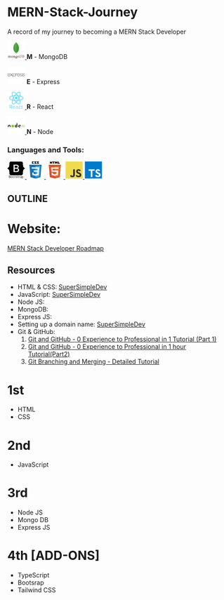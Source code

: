 # MERN-Stack-Journey
A record of my journey to becoming a MERN Stack Developer


<a href="https://www.mongodb.com/" target="_blank" rel="noreferrer"> <img src="https://raw.githubusercontent.com/devicons/devicon/master/icons/mongodb/mongodb-original-wordmark.svg" alt="mongodb" width="40" height="40"/>  </a> **M** - MongoDB

<img src="https://raw.githubusercontent.com/devicons/devicon/master/icons/express/express-original-wordmark.svg" alt="express" width="40" height="40"/> </a> **E** - Express

<a href="https://reactjs.org/" target="_blank" rel="noreferrer"> <img src="https://raw.githubusercontent.com/devicons/devicon/master/icons/react/react-original-wordmark.svg" alt="react" width="40" height="40"/> </a> **R** - React

<a href="https://nodejs.org" target="_blank" rel="noreferrer"> <img src="https://raw.githubusercontent.com/devicons/devicon/master/icons/nodejs/nodejs-original-wordmark.svg" alt="nodejs" width="40" height="40"/> </a> **N** - Node

 
 
 <h3 align="left">Languages and Tools:</h3>
<p align="left"> <a href="https://getbootstrap.com" target="_blank" rel="noreferrer"> <img src="https://raw.githubusercontent.com/devicons/devicon/master/icons/bootstrap/bootstrap-plain-wordmark.svg" alt="bootstrap" width="40" height="40"/> </a> <a href="https://www.w3schools.com/css/" target="_blank" rel="noreferrer"> <img src="https://raw.githubusercontent.com/devicons/devicon/master/icons/css3/css3-original-wordmark.svg" alt="css3" width="40" height="40"/> </a> <a href="https://www.w3.org/html/" target="_blank" rel="noreferrer"> <img src="https://raw.githubusercontent.com/devicons/devicon/master/icons/html5/html5-original-wordmark.svg" alt="html5" width="40" height="40"/> </a> <a href="https://developer.mozilla.org/en-US/docs/Web/JavaScript" target="_blank" rel="noreferrer"> <img src="https://raw.githubusercontent.com/devicons/devicon/master/icons/javascript/javascript-original.svg" alt="javascript" width="40" height="40"/> </a> <a href="https://www.typescriptlang.org/" target="_blank" rel="noreferrer"> <img src="https://raw.githubusercontent.com/devicons/devicon/master/icons/typescript/typescript-original.svg" alt="typescript" width="40" height="40"/> </a> </p>


## OUTLINE
# Website:
<a href="https://www.kiwismedia.com/byte/complete-mern-stack-developer-roadmap-2021" target="_blank"> MERN Stack Developer Roadmap </a>

## Resources
- HTML & CSS: <a href="https://youtu.be/G3e-cpL7ofc?list=PLEPye7A7EcQZrT3VSBb7jtxnxIfY3yyG6" target="_blank"> SuperSimpleDev </a>
- JavaScript: <a href="https://youtu.be/DqaTKBU9TZk" target="_blank"> SuperSimpleDev </a>
- Node JS:
- MongoDB:
- Express JS:
- Setting up a domain name: <a href="https://youtu.be/p1QU3kLFPdg" target="_blank"> SuperSimpleDev </a>
- Git & GitHub:
   1. <a href="https://youtu.be/hrTQipWp6co" target="_blank"> Git and GitHub - 0 Experience to Professional in 1 Tutorial (Part 1) </a>
   2. <a href="https://youtu.be/1ibmWyt8hfw?list=PLEPye7A7EcQZrT3VSBb7jtxnxIfY3yyG6" target="_blank"> Git and GitHub - 0 Experience to Professional in 1 hour                 Tutorial(Part2) </a>       
   3. <a href="https://youtu.be/Q1kHG842HoI?list=PLEPye7A7EcQZrT3VSBb7jtxnxIfY3yyG6" target="_blank"> Git Branching and Merging - Detailed Tutorial </a>

# 1st 
- HTML
- CSS
# 2nd
- JavaScript
# 3rd 
- Node JS
- Mongo DB
- Express JS
# 4th [ADD-ONS]
- TypeScript
- Bootsrap
- Tailwind CSS
